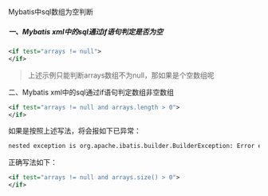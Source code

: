Mybatis中sql数组为空判断

##### 一、Mybatis xml中的sql通过if语句判定是否为空

```xml
<if test="arrays != null">
</if>
```

> 上述示例只能判断arrays数组不为null，那如果是个空数组呢

二、Mybatis xml中的sql通过if语句判定数组非空数组

```xml
<if test="arrays != null and arrays.length > 0">
</if>
```

如果是按照上述写法，将会报如下已异常：

```sh
nested exception is org.apache.ibatis.builder.BuilderException: Error evaluating expression 'arrays != null and arrays.length > 0'. Cause: org.apache.ibatis.ognl.NoSuchPropertyException: java.util.ArrayList.length
```

正确写法如下：

```xml
<if test="arrays != null and arrays.size() > 0">
</if>
```

